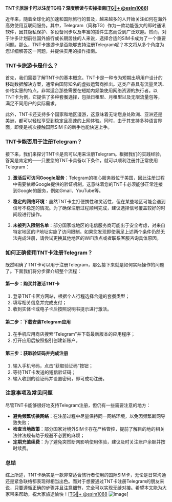 **TNT卡旅游卡可以注册TG吗？深度解读与实操指南[[TG💪+ @esim1088](https://t.me/s/esim1088)]**

近年来，随着全球化的加速和国际旅行的普及，越来越多的人开始关注如何在海外高效使用互联网服务。其中，Telegram（简称TG）作为一款功能强大的即时通讯软件，因其隐私保护、多设备同步以及丰富的插件生态而受到广泛欢迎。然而，对于许多计划前往国外旅行或长期居住的人来说，选择合适的SIM卡成为了一个重要问题。那么，TNT卡旅游卡是否能够支持注册Telegram呢？本文将从多个角度为您详细解答这一问题，并提供实用的操作指南。

### TNT卡旅游卡是什么？

首先，我们需要了解TNT卡的基本概念。TNT卡是一种专为短期出境用户设计的移动数据解决方案，通常由国际知名的虚拟运营商推出。这类产品具有流量灵活、价格实惠的特点，非常适合那些需要在短期内频繁使用网络资源的旅行者。以TNT卡为例，它提供了多种套餐选择，包括日租型、月租型以及无限流量包等，满足不同用户的实际需求。

此外，TNT卡还支持多个国家和地区漫游，这意味着无论您身处欧洲、亚洲还是美洲，都可以轻松享受到稳定且高速的上网体验。同时，由于其支持多种语言界面，即使是初次接触国际SIM卡的新手也能快速上手。

### TNT卡能否用于注册Telegram？

接下来，我们来探讨TNT卡是否可以用来注册Telegram。根据我们的实践经验，答案是肯定的——只要您的TNT卡具备以下条件，就可以顺利注册并正常使用Telegram：

1. **激活后可访问Google服务**：Telegram的核心服务器位于美国，因此注册过程中需要依赖Google提供的验证机制。这意味着您的TNT卡必须能够正常连接到Google的服务，例如Gmail、YouTube等。
   
2. **稳定的网络环境**：虽然TNT卡主打便携性和灵活性，但在某些地区可能会遇到信号不稳定的情况。为了确保注册过程顺利完成，建议选择信号覆盖较好的时间段进行操作。

3. **未被列入限制名单**：部分国家或地区的电信服务商可能出于安全考虑，对来自特定地区的IP地址实施了访问限制。如果您发现即使满足上述两个条件仍然无法完成注册，请尝试更换其他地区的WiFi热点或者联系客服咨询具体原因。

### 如何正确使用TNT卡注册Telegram？

既然明确了TNT卡可以用于注册Telegram，那么接下来就是如何实际操作的问题了。下面我们将分步骤介绍整个流程：

#### 第一步：购买并激活TNT卡

1. 登录TNT卡官方网站，根据个人行程选择合适的套餐类型；
2. 填写相关信息并完成支付；
3. 收到实体卡或电子卡后按照说明书提示进行激活。

#### 第二步：下载安装Telegram应用

1. 在手机应用商店搜索“Telegram”并下载最新版本的应用程序；
2. 打开应用后按照指引创建新账户。

#### 第三步：获取验证码并完成注册

1. 输入手机号码，点击“获取验证码”按钮；
2. 等待TNT卡发送的短信验证码；
3. 输入收到的验证码并设置密码，即可成功注册。

### 注意事项及常见问题

尽管TNT卡能够很好地支持Telegram注册，但仍有一些需要注意的地方：

- **避免频繁切换网络**：在注册过程中尽量保持同一网络环境，以免因频繁断网导致失败；
- **检查当地政策**：部分国家对境外SIM卡存在严格管控，提前了解目的地的相关法律法规有助于规避不必要的麻烦；
- **定期充值续费**：为了避免突然断网影响使用体验，建议及时关注账户余额并按时续费。

### 总结

综上所述，TNT卡确实是一款非常适合旅行者使用的国际SIM卡，无论是日常沟通还是紧急联络都表现得相当出色。而对于想要通过TNT卡注册Telegram的朋友来说，只要遵循正确的步骤并且注意细节，完全可以实现无缝对接。希望本文能为大家带来帮助，祝大家旅途愉快！[[TG💪+ @esim1088](https://t.me/s/esim1088) ![Image](https://i.postimg.cc/4NQfJmqS/Snipaste-2025-05-13-00-14-12.png)]